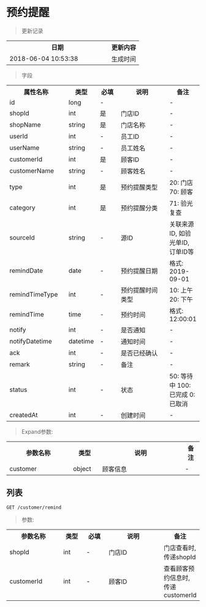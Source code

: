 # 预约提醒

> 更新记录

<table>
    <tr>
        <th style="width:250px;">日期</th>
        <th>更新内容</th>
    </tr>
    <tr>
        <td>2018-06-04 10:53:38</td>
        <td>生成时间</td>
    </tr>
</table>

> 字段

<table>
    <tr>
        <th style="width:150px;">属性名称</th>
        <th style="width:60px;">类型</th>
        <th style="width:60px;">必填</th>
        <th style="width:200px;">说明</th>
        <th>备注</th>
    </tr>
    <tr>
        <td>id</td>
        <td>long</td>
        <td>-</td>
        <td></td>
        <td>-</td>
    </tr>
    <tr>
        <td>shopId</td>
        <td>int</td>
        <td>是</td>
        <td>门店ID</td>
        <td>-</td>
    </tr>
    <tr>
        <td>shopName</td>
        <td>string</td>
        <td>是</td>
        <td>门店名称</td>
        <td>-</td>
    </tr>
    <tr>
        <td>userId</td>
        <td>int</td>
        <td>-</td>
        <td>员工ID</td>
        <td>-</td>
    </tr>
    <tr>
        <td>userName</td>
        <td>string</td>
        <td>-</td>
        <td>员工姓名</td>
        <td>-</td>
    </tr>
    <tr>
        <td>customerId</td>
        <td>int</td>
        <td>是</td>
        <td>顾客ID</td>
        <td>-</td>
    </tr>
    <tr>
        <td>customerName</td>
        <td>string</td>
        <td>-</td>
        <td>顾客姓名</td>
        <td>-</td>
    </tr>
    <tr>
        <td>type</td>
        <td>int</td>
        <td>是</td>
        <td>预约提醒类型</td>
        <td>20: 门店 70: 顾客</td>
    </tr>
    <tr>
        <td>category</td>
        <td>int</td>
        <td>是</td>
        <td>预约提醒分类</td>
        <td>71: 验光复查</td>
    </tr>
    <tr>
        <td>sourceId</td>
        <td>string</td>
        <td>-</td>
        <td>源ID</td>
        <td>关联来源ID, 如验光单ID, 订单ID等</td>
    </tr>
    <tr>
        <td>remindDate</td>
        <td>date</td>
        <td>-</td>
        <td>预约提醒日期</td>
        <td>格式: 2019-09-01</td>
    </tr>
    <tr>
        <td>remindTimeType</td>
        <td>int</td>
        <td>-</td>
        <td>预约提醒时间类型</td>
        <td>10: 上午 20: 下午</td>
    </tr>
    <tr>
        <td>remindTime</td>
        <td>time</td>
        <td>-</td>
        <td>预约时间</td>
        <td>格式: 12:00:01</td>
    </tr>
    <tr>
        <td>notify</td>
        <td>int</td>
        <td>-</td>
        <td>是否通知</td>
        <td>-</td>
    </tr>
    <tr>
        <td>notifyDatetime</td>
        <td>datetime</td>
        <td>-</td>
        <td>通知时间</td>
        <td>-</td>
    </tr>
    </tr>
    <tr>
        <td>ack</td>
        <td>int</td>
        <td>-</td>
        <td>是否已经确认</td>
        <td>-</td>
    </tr>
    <tr>
        <td>remark</td>
        <td>string</td>
        <td>-</td>
        <td>备注</td>
        <td>-</td>
    </tr>
    <tr>
        <td>status</td>
        <td>int</td>
        <td>-</td>
        <td>状态</td>
        <td>50: 等待中 100: 已完成 0: 已取消</td>
    </tr>   
    <tr>
        <td>createdAt</td>
        <td>int</td>
        <td>-</td>
        <td>创建时间</td>
        <td>-</td>
    </tr>  
</table>

> Expand参数:

<table>
    <tr>
        <th style="width:150px;">参数名称</th>
        <th style="width:60px;">类型</th>
        <th style="width:200px;">说明</th>
        <th>备注</th>
    </tr>
    <tr>
        <td>customer</td>
        <td>object</td>
        <td>顾客信息</td>
        <td>-</td>
    </tr>
</table>


## 列表

```
GET /customer/remind
```

> 参数:
<table>
    <tr>
        <th style="width:150px;">参数名称</th>
        <th style="width:60px;">类型</th>
        <th style="width:60px;">必填</th>
        <th style="width:200px;">说明</th>
        <th>备注</th>
    </tr>
    <tr>
        <td>shopId</td>
        <td>int</td>
        <td>-</td>
        <td>门店ID</td>
        <td>门店查看时, 传递shopId</td>
    </tr> 
    <tr>
        <td>customerId</td>
        <td>int</td>
        <td>-</td>
        <td>顾客ID</td>
        <td>查看顾客预约信息时, 传递customerId</td>
    </tr>
</table>